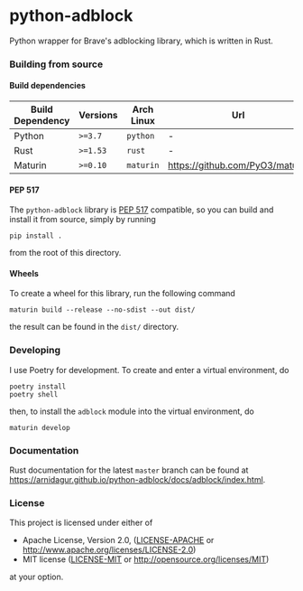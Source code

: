 # python-adblock

Python wrapper for Brave's adblocking library, which is written in Rust.

### Building from source

#### Build dependencies

| Build Dependency | Versions | Arch Linux | Url                             |
| ---------------- | -------- | ---------- | ------------------------------- |
| Python           | `>=3.7`  | `python`   | -                               |
| Rust             | `>=1.53` | `rust`     | -                               |
| Maturin          | `>=0.10` | `maturin`  | https://github.com/PyO3/maturin |

#### PEP 517

The `python-adblock` library is [PEP 517](https://www.python.org/dev/peps/pep-0517/) compatible, so you can build and install it from source, simply by running

```
pip install .
```

from the root of this directory.

#### Wheels

To create a wheel for this library, run the following command

```
maturin build --release --no-sdist --out dist/
```

the result can be found in the `dist/` directory.

### Developing

I use Poetry for development. To create and enter a virtual environment, do

```
poetry install
poetry shell
```

then, to install the `adblock` module into the virtual environment, do

```
maturin develop
```

### Documentation

Rust documentation for the latest `master` branch can be found at https://arnidagur.github.io/python-adblock/docs/adblock/index.html.

### License

This project is licensed under either of

- Apache License, Version 2.0, ([LICENSE-APACHE](LICENSE-APACHE) or
  http://www.apache.org/licenses/LICENSE-2.0)
- MIT license ([LICENSE-MIT](LICENSE-MIT) or
  http://opensource.org/licenses/MIT)

at your option.
